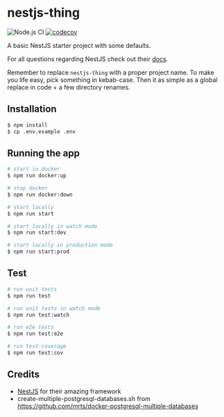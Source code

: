 # nestjs-thing

![Node.js CI](https://github.com/tobeno/nestjs-thing/workflows/Node.js%20CI/badge.svg)
[![codecov](https://codecov.io/gh/tobeno/nestjs-thing/branch/master/graph/badge.svg)](https://codecov.io/gh/tobeno/nestjs-thing)

A basic NestJS starter project with some defaults.

For all questions regarding NestJS check out their [docs](https://docs.nestjs.com/).

Remember to replace `nestjs-thing` with a proper project name.
To make you life easy, pick something in kebab-case.
Then it as simple as a global replace in code + a few directory renames.

## Installation

```bash
$ npm install
$ cp .env.example .env
```

## Running the app

```bash
# start in docker
$ npm run docker:up

# stop docker
$ npm run docker:down

# start locally
$ npm run start

# start locally in watch mode
$ npm run start:dev

# start locally in production mode
$ npm run start:prod
```

## Test

```bash
# run unit tests
$ npm run test

# run unit tests in watch mode
$ npm run test:watch

# run e2e tests
$ npm run test:e2e

# run test coverage
$ npm run test:cov
```

## Credits

- [NestJS](https://nestjs.com/) for their amazing framework
- create-multiple-postgresql-databases.sh from https://github.com/mrts/docker-postgresql-multiple-databases
